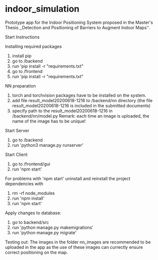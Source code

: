 # indoor_simulation

Prototype app for the Indoor Positioning System proposed in the Master's Thesis ,,Detection and Positioning of Barriers to Augment Indoor Maps''.

Start Instructions 

Installing required packages
1. install pip
2. go to /backend
3. run 'pip install -r "requirements.txt"
4. go to /frontend
5. run 'pip install -r "requirements.txt"

NN preparation

1. torch and torchvision packages have to be installed on the system.
2. add file result_model20200618-1216 to /backend/nn directory (the file result_model20200618-1216 is included in the submitted documents)
3. specify path to the result_model20200618-1216 in /backend/nn/model.py 
Remark: each time an image is uploaded, the name of the image has to be unique!

Start Server

1. go to /backend 
2. run 'python3 manage.py runserver'


Start Client

1. go to /frontend/gui
2. run 'npm start'

For problems with 'npm start' uninstall and reinstall the project dependencies with 
1. rm -rf node_modules
2. run 'npm install'
3. run 'npm start'


Apply changes to database:
1. go to backend/src
2. run 'python manage.py makemigrations'
3. run 'python manage.py migrate'



 Testing out: The images in the folder nn_images are recommended to be uploaded in the app as the use of these images can currectly ensure correct positioning on the map.

